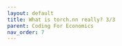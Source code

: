 ```yaml
---
layout: default
title: What is torch.nn really? 3/3
parent: Coding For Economics
nav_order: 7
---
```

